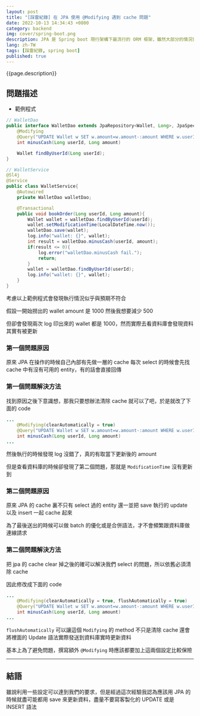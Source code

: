 ```yaml
---
layout: post
title: "[踩雷紀錄] 在 JPA 使用 @Modifying 遇到 cache 問題"
date: 2022-10-13 14:34:43 +0800
category: backend
img: cover/spring-boot.png
description: JPA 是 Spring boot 現行架構下最流行的 ORM 框架，雖然大部分的情況我們都可以直接使用 JPA 提供的介面來進行操作，不過有時候還是會有一些特殊的客製化需求要處理，這次的問題發生在我們撰寫了一個的 @Modifying 的方法，但卻造成後續操作不如預期，之後又陸續踩到各種地雷，特別紀錄一下
lang: zh-TW
tags: [踩雷紀錄, spring boot]
published: true
---
```


{{page.description}}

## 問題描述

+ 範例程式

```java
// WalletDao
public interface WalletDao extends JpaRepository<Wallet, Long>, JpaSpecificationExecutor<Wallet>{
    @Modifying
    @Query("UPDATE Wallet w SET w.amount=w.amount-:amount WHERE w.userId=:userId AND w.amount-:amount >= 0")
    int minusCash(Long userId, Long amount)

    Wallet findByUserId(Long userId);
}

// WalletService
@Sl4j
@Service
public class WalletService{
    @Autowired
    private WalletDao walletDao;

    @Transactional
    public void bookOrder(Long userId, Long amount){
        Wallet wallet = walletDao.findByUserId(userId);
        wallet.setModificationTime(LocalDateTime.now());
        walletDao.save(wallet);
        log.info("wallet: {}", wallet);
        int result = walletDao.minusCash(userId, amount);
        if(result <= 0){
            log.error("walletDao.minusCash fail.");
            return;
        }
        wallet = walletDao.findByUserId(userId);
        log.info("wallet: {}", wallet);
    }
}
```

考慮以上範例程式會發現執行情況似乎與預期不符合

假設一開始撈出的 wallet amount 是 1000 然後我想要減少 500

但卻會發現兩次 log 印出來的 wallet 都是 1000，然而實際去看資料庫會發現資料其實有被更新

### 第一個問題原因

原來 JPA 在操作的時候自己內部有先做一層的 cache 每次 select 的時候會先找 cache 中有沒有可用的 entity，有的話會直接回傳

### 第一個問題解決方法

找到原因之後下意識想，那我只要想辦法清除 cache 就可以了吧，於是就改了下面的 code

```java
...
    @Modifying(clearAutomatically = true)
    @Query("UPDATE Wallet w SET w.amount=w.amount-:amount WHERE w.userId=:userId AND w.amount-:amount >= 0")
    int minusCash(Long userId, Long amount)
...
```

然後執行的時候發現 log 沒錯了，真的有取當下更新後的 amount

但是查看資料庫的時候卻發現了第二個問題，那就是 `ModificationTime` 沒有更新到

### 第二個問題原因

原來 JPA 的 cache 裏不只有 select 過的 entity 還一並把 save 執行的 update 以及 insert 一起 cache 起來

為了最後送出的時候可以做 batch 的優化或是合併語法，才不會頻繁跟資料庫做連線請求

### 第二個問題解決方法

把 jpa 的 cache clear 掉之後的確可以解決我們 select 的問題，所以依舊必須清除 cache

因此修改成下面的 code

```java
...
    @Modifying(clearAutomatically = true, flushAutomatically = true)
    @Query("UPDATE Wallet w SET w.amount=w.amount-:amount WHERE w.userId=:userId AND w.amount-:amount >= 0")
    int minusCash(Long userId, Long amount)
...
```

`flushAutomatically` 可以讓這個 `Modifying` 的 method 不只是清除 cache 還會將裡面的 Update 語法實際發送到資料庫實時更新資料

基本上為了避免問題，撰寫額外 `@Modifying` 時應該都要加上這兩個設定比較保險

---

## 結語

雖說利用一些設定可以達到我們的要求，但是經過這次經驗我認為應該用 JPA 的時候就盡可能都用 save 來更新資料，盡量不要寫客製化的 UPDATE 或是 INSERT 語法
